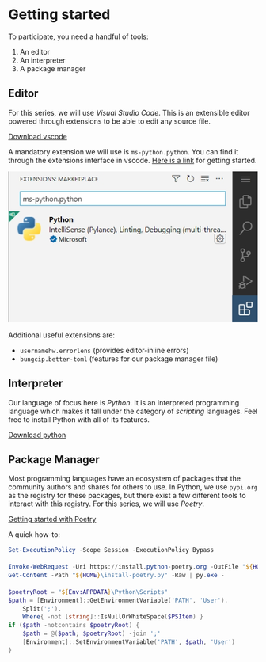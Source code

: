 # Getting started

To participate, you need a handful of tools:

1. An editor
2. An interpreter
3. A package manager

## Editor

For this series, we will use _Visual Studio Code_.  This is an extensible
editor powered through extensions to be able to edit any source file.

[Download vscode][]

A mandatory extension we will use is `ms-python.python`.  You can find it
through the extensions interface in vscode.  [Here is a link](https://code.visualstudio.com/docs/languages/python)
for getting started.

![Screenshot of the extensions pane](./assets/ms-python-ext.jpg)

Additional useful extensions are:

* `usernamehw.errorlens` (provides editor-inline errors)
* `bungcip.better-toml` (features for our package manager file)

## Interpreter

Our language of focus here is _Python_.  It is an interpreted programming
language which makes it fall under the category of _scripting_ languages.  Feel
free to install Python with all of its features.

[Download python][]

## Package Manager

Most programming languages have an ecosystem of packages that the community
authors and shares for others to use.  In Python, we use `pypi.org` as the
registry for these packages, but there exist a few different tools to interact
with this registry.  For this series, we will use _Poetry_.

[Getting started with Poetry][]

A quick how-to:

```powershell
Set-ExecutionPolicy -Scope Session -ExecutionPolicy Bypass

Invoke-WebRequest -Uri https://install.python-poetry.org -OutFile "${HOME}\install-poetry.py" -UseBasicParsing
Get-Content -Path "${HOME}\install-poetry.py" -Raw | py.exe -

$poetryRoot = "${Env:APPDATA}\Python\Scripts"
$path = [Environment]::GetEnvironmentVariable('PATH', 'User').
    Split(';').
    Where{ -not [string]::IsNullOrWhiteSpace($PSItem) }
if ($path -notcontains $poetryRoot) {
    $path = @($path; $poetryRoot) -join ';'
    [Environment]::SetEnvironmentVariable('PATH', $path, 'User')
}
```

[Download vscode]: <https://code.visualstudio.com/download>
[Download python]: <https://www.python.org/downloads/>
[Getting started with Poetry]: <https://python-poetry.org>
